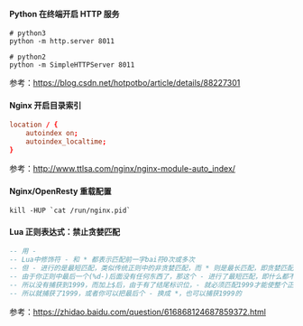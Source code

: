 #### Python 在终端开启 HTTP 服务
```shell
# python3
python -m http.server 8011

# python2
python -m SimpleHTTPServer 8011
```
参考：https://blog.csdn.net/hotpotbo/article/details/88227301

#### Nginx 开启目录索引
```conf
location / {
    autoindex on;
    autoindex_localtime;
}
```
参考：http://www.ttlsa.com/nginx/nginx-module-auto_index/

#### Nginx/OpenResty 重载配置
```shell
kill -HUP `cat /run/nginx.pid`
```

#### Lua 正则表达式：禁止贪婪匹配
```lua
-- 用 - 
-- Lua中修饰符 - 和 * 都表示匹配前一字bai符0次或多次
-- 但 - 进行的是最短匹配，类似传统正则中的非贪婪匹配，而 * 则是最长匹配，即贪婪匹配
-- 由于你正则中最后一个(%d-)后面没有任何东西了，那这个 - 进行了最短匹配，即什么都不匹配
-- 所以没有捕获到1999，而加上$后，由于有了结尾标识位，- 就必须匹配1999才能使整个正则匹配通过
-- 所以就捕获了1999，或者你可以把最后个 - 换成 *，也可以捕获1999的
```
参考：https://zhidao.baidu.com/question/616868124687859372.html
